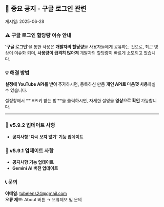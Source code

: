 ## 🚨 **중요 공지 - 구글 로그인 관련**

게시일: 2025-06-28

### ⚠️ 구글 로그인 할당량 이슈 안내

'**구글 로그인**'을 통한 사용은 **개발자의 할당량**을 사용자들에게 공유하는 것으로,
최근 영상이 이슈화 되며, **사용량이 급격히 많아져**
개발자의 할당량이 빠르게 소모되고 있습니다.

### 💡 **해결 방법**

**설정에 YouTube API를 받아 추가**하시면,
등록하신 만큼 **개인 API로 마음껏 사용**하실 수 있습니다.

설정창에서 **'API키 받는 법'**을 클릭하시면,
자세한 설명을 **영상으로 확인** 가능합니다.

---
### 🎉 **v5.9.2 업데이트 사항**

- **공지사항 '다시 보지 않기' 기능 업데이트**

### 🎉 **v5.9.1 업데이트 사항**

- **공지사항 기능 업데이트**
- **Gemini AI 버전 업데이트**  

### 📞 **문의**

**이메일**: tubelens24@gmail.com  
**오류 제보**: About 버튼 → 오류제보 및 문의

